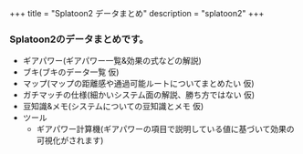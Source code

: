 +++
title = "Splatoon2 データまとめ"
description = "splatoon2"
+++

### Splatoon2のデータまとめです。

  - ギアパワー(ギアパワー一覧&効果の式などの解説)
  - ブキ(ブキのデータ一覧 仮)
  - マップ(マップの距離感や通過可能ルートについてまとめたい 仮)
  - ガチマッチの仕様(細かいシステム面の解説、勝ち方ではない 仮)
  - 豆知識&メモ(システムについての豆知識とメモ 仮)
  - ツール
    - ギアパワー計算機(ギアパワーの項目で説明している値に基づいて効果の可視化がされます)

